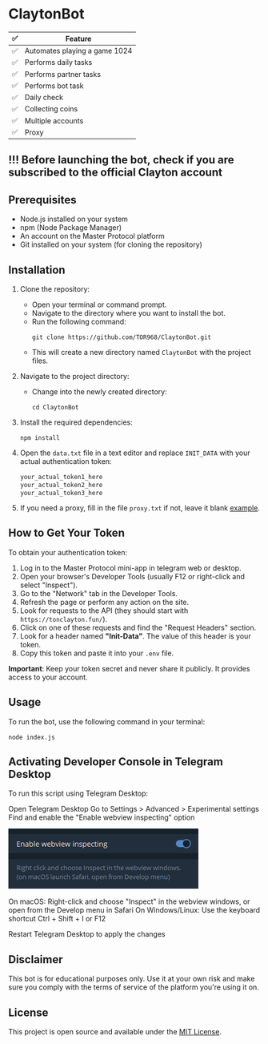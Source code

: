 # ClaytonBot

| ✅ | Feature                     |
|----|-----------------------------|
| ✅ | Automates playing a game 1024 |
| ✅ | Performs daily tasks         |
| ✅ | Performs partner tasks         |
| ✅ | Performs bot task         |
| ✅ | Daily check                 |
| ✅ | Collecting coins            |
| ✅ | Multiple accounts            |
| ✅ | Proxy            |

## !!! Before launching the bot, check if you are subscribed to the official Clayton account

## Prerequisites

- Node.js installed on your system
- npm (Node Package Manager)
- An account on the Master Protocol platform
- Git installed on your system (for cloning the repository)

## Installation

1. Clone the repository:
   - Open your terminal or command prompt.
   - Navigate to the directory where you want to install the bot.
   - Run the following command:
     ```
     git clone https://github.com/TOR968/ClaytonBot.git
     ```
   - This will create a new directory named `ClaytonBot` with the project files.

2. Navigate to the project directory:
   - Change into the newly created directory:
     ```
     cd ClaytonBot
     ```

3. Install the required dependencies:
   ```
   npm install
   ```

4. Open the `data.txt` file in a text editor and replace `INIT_DATA` with your actual authentication token:
   ```
   your_actual_token1_here
   your_actual_token2_here
   your_actual_token3_here
   ```

5. If you need a proxy, fill in the file `proxy.txt` if not, leave it blank [example](proxy-example.txt).

## How to Get Your Token

To obtain your authentication token:

1. Log in to the Master Protocol mini-app in telegram web or desktop.
2. Open your browser's Developer Tools (usually F12 or right-click and select "Inspect").
3. Go to the "Network" tab in the Developer Tools.
4. Refresh the page or perform any action on the site.
5. Look for requests to the API (they should start with `https://tonclayton.fun/`).
6. Click on one of these requests and find the "Request Headers" section.
7. Look for a header named **"Init-Data"**. The value of this header is your token.
8. Copy this token and paste it into your `.env` file.

**Important**: Keep your token secret and never share it publicly. It provides access to your account.

## Usage

To run the bot, use the following command in your terminal:

```
node index.js
```

## Activating Developer Console in Telegram Desktop

To run this script using Telegram Desktop:

Open Telegram Desktop
Go to Settings > Advanced > Experimental settings
Find and enable the "Enable webview inspecting" option

![settings](image.png)

On macOS: Right-click and choose "Inspect" in the webview windows, or open from the Develop menu in Safari
On Windows/Linux: Use the keyboard shortcut Ctrl + Shift + I or F12


Restart Telegram Desktop to apply the changes

## Disclaimer

This bot is for educational purposes only. Use it at your own risk and make sure you comply with the terms of service of the platform you're using it on.

## License

This project is open source and available under the [MIT License](LICENSE).
